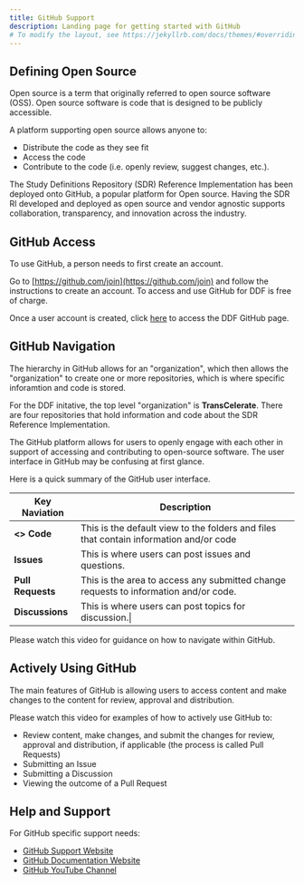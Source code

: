 ```yaml
---
title: GitHub Support
description: Landing page for getting started with GitHub
# To modify the layout, see https://jekyllrb.com/docs/themes/#overriding-theme-defaults
---
```

## Defining Open Source

Open source is a term that originally referred to open source software (OSS). Open source software is code that is designed to be publicly accessible.  

A platform supporting open source allows anyone to:

- Distribute the code as they see fit
- Access the code
- Contribute to the code (i.e. openly review, suggest changes, etc.).

The Study Definitions Repository (SDR) Reference Implementation has been deployed onto GitHub, a popular platform for Open source.  Having the SDR RI developed and deployed as open source and vendor agnostic supports collaboration, transparency, and innovation across the industry.

## GitHub Access

To use GitHub, a person needs to first create an account.

Go to [https://github.com/join](https://github.com/join) and follow the instructions to create an account.  To access and use GitHub for DDF is free of charge.

Once a user account is created, click [here](https://github.com/transceleratebiopharmainc) to access the DDF GitHub page.

## GitHub Navigation

The hierarchy in GitHub allows for an "organization", which then allows the "organization" to create one or more repositories, which is where specific inforamtion and code is stored.

For the DDF initative, the top level "organization" is **TransCelerate**.  There are four repositories that hold information and code about the SDR Reference Implementation.

The GitHub platform allows for users to openly engage with each other in support of accessing and contributing to open-source software.  The user interface in GitHub may be confusing at first glance.  

Here is a quick summary of the GitHub user interface.

|Key Naviation|Description|
|---|---|
|**<> Code**| This is the default view to the folders and files that contain information and/or code|
|**Issues**| This is where users can post issues and questions.|
|**Pull Requests**| This is the area to access any submitted change requests to information and/or code.|
|**Discussions**| This is where users can post topics for discussion.\|

Please watch this video for guidance on how to navigate within GitHub.

## Actively Using GitHub

The main features of GitHub is allowing users to access content and make changes to the content for review, approval and distribution.  

Please watch this video for examples of how to actively use GitHub to:

- Review content, make changes, and submit the changes for review, approval and distribution, if applicable (the process is called Pull Requests)
- Submitting an Issue
- Submitting a Discussion
- Viewing the outcome of a Pull Request

## Help and Support

For GitHub specific support needs:

- [GitHub Support Website](https://support.github.com/)
- [GitHub Documentation Website](https://docs.github.com/en)
- [GitHub YouTube Channel](https://www.youtube.com/channel/UC7c3Kb6jYCRj4JOHHZTxKsQ)
